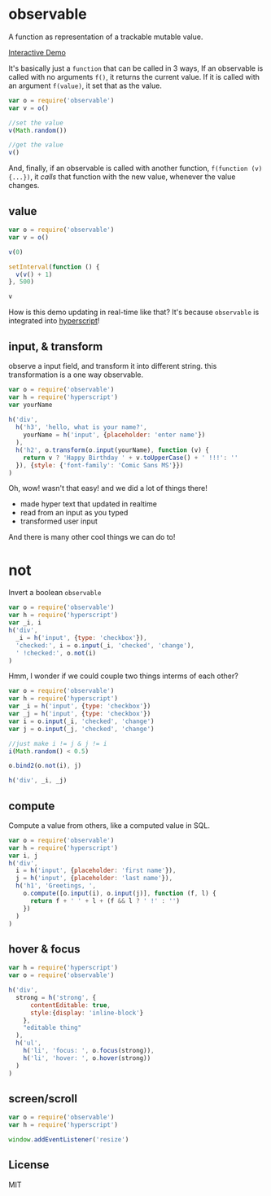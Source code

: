 # observable

A function as representation of a trackable mutable value.

[Interactive Demo](http://dominictarr.github.com/observable)

It's basically just a `function` that can be called in 3 ways,
If an observable is called with no arguments `f()`, it returns the current value.
If it is called with an argument `f(value)`, it set that as the value.

``` js
var o = require('observable')
var v = o()

//set the value
v(Math.random())

//get the value
v()
```

And, finally, if an observable is called with another function, 
`f(function (v) {...})`, it _calls_ that function with the new value, 
whenever the value changes.

## value

``` js
var o = require('observable')
var v = o()

v(0)

setInterval(function () {
  v(v() + 1)
}, 500)

v
```

How is this demo updating in real-time like that?
It's because `observable` is integrated into 
[hyperscript](https://github.com/dominictarr/hyperscript)!

## input, & transform

observe a input field, and transform it into different string.
this transformation is a one way observable.

``` js
var o = require('observable')
var h = require('hyperscript')
var yourName
  
h('div', 
  h('h3', 'hello, what is your name?',
    yourName = h('input', {placeholder: 'enter name'})
  ),
  h('h2', o.transform(o.input(yourName), function (v) {
    return v ? 'Happy Birthday ' + v.toUpperCase() + ' !!!': ''
  }), {style: {'font-family': 'Comic Sans MS'}})
)
```

Oh, wow! wasn't that easy! and we did a lot of things there!

* made hyper text that updated in realtime
* read from an input as you typed
* transformed user input

And there is many other cool things we can do to!

# not

Invert a boolean `observable`

``` js
var o = require('observable')
var h = require('hyperscript')
var _i, i
h('div',
  _i = h('input', {type: 'checkbox'}),
  'checked:', i = o.input(_i, 'checked', 'change'),
  ' !checked:', o.not(i)
)
```

Hmm, I wonder if we could couple two things interms of each other?

``` js
var o = require('observable')
var h = require('hyperscript')
var _i = h('input', {type: 'checkbox'})
var _j = h('input', {type: 'checkbox'})
var i = o.input(_i, 'checked', 'change')
var j = o.input(_j, 'checked', 'change')

//just make i != j & j != i
i(Math.random() < 0.5)

o.bind2(o.not(i), j)

h('div', _i, _j)
```

## compute

Compute a value from others, like a computed value in SQL.

``` js
var o = require('observable')
var h = require('hyperscript')
var i, j
h('div', 
  i = h('input', {placeholder: 'first name'}),
  j = h('input', {placeholder: 'last name'}),
  h('h1', 'Greetings, ',
    o.compute([o.input(i), o.input(j)], function (f, l) {
      return f + ' ' + l + (f && l ? ' !' : '')
    })
  )
)
```

## hover & focus

``` js
var h = require('hyperscript')
var o = require('observable')

h('div', 
  strong = h('strong', {
      contentEditable: true,
      style:{display: 'inline-block'}
    }, 
    "editable thing"
  ),
  h('ul', 
    h('li', 'focus: ', o.focus(strong)), 
    h('li', 'hover: ', o.hover(strong))
  )
)
```

## screen/scroll

``` js
var o = require('observable')
var h = require('hyperscript')

window.addEventListener('resize')

```

## License

MIT
